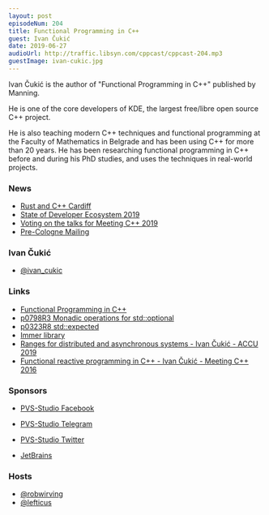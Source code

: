```yaml
---
layout: post
episodeNum: 204
title: Functional Programming in C++
guest: Ivan Čukić
date: 2019-06-27
audioUrl: http://traffic.libsyn.com/cppcast/cppcast-204.mp3
guestImage: ivan-cukic.jpg
---
```


Ivan Čukić is the author of "Functional Programming in C++" published by Manning.

He is one of the core developers of KDE, the largest free/libre open source C++ project.

He is also teaching modern C++ techniques and functional programming at the Faculty of Mathematics in Belgrade and has been using C++ for more than 20 years. He has been researching functional programming in C++ before and during his PhD studies, and uses the techniques in real-world projects.

### News ###

 - [Rust and C++ Cardiff](https://www.meetup.com/rust-and-c-plus-plus-in-cardiff/)
 - [State of Developer Ecosystem 2019](https://www.jetbrains.com/lp/devecosystem-2019/cpp/)
 - [Voting on the talks for Meeting C++ 2019](https://meetingcpp.com/meetingcpp/news/items/The-voting-on-the-talks-for-Meeting-Cpp-2019-begins-.html)
 - [Pre-Cologne Mailing](http://www.open-std.org/jtc1/sc22/wg21/docs/papers/2019/?fbclid=IwAR3BpsuvFJS0OSD1XuXOMtM0wCuI_rk1eO4hn0jWKXxTiberwyvbB8gxBLE#mailing2019-06)

### Ivan Čukić ###

 - [@ivan_cukic](https://twitter.com/@ivan_cukic)

### Links ###

 - [Functional Programming in C++](https://cukic.co/to/fp-in-cpp)
 - [p0798R3 Monadic operations for std::optional](http://www.open-std.org/jtc1/sc22/wg21/docs/papers/2019/p0798r3.html)
 - [p0323R8 std::expected](http://www.open-std.org/jtc1/sc22/wg21/docs/papers/2019/p0323r8.html)
 - [Immer library](https://github.com/arximboldi/immer/)
 - [Ranges for distributed and asynchronous systems - Ivan Čukić - ACCU 2019](https://www.youtube.com/watch?v=eelpmWo2fuU)
 - [Functional reactive programming in C++ - Ivan Čukić - Meeting C++ 2016](https://www.youtube.com/watch?v=a2MmURgc6cU)

### Sponsors ###

- [PVS-Studio Facebook](https://www.facebook.com/StaticCodeAnalyzer/)
- [PVS-Studio Telegram](https://t.me/pvsstudio_en)
- [PVS-Studio Twitter](https://twitter.com/Code_Analysis)

- [JetBrains](https://www.jetbrains.com/cpp/?utm_source=cppcast&utm_medium=podcast&utm_content=cppcast-podcast&utm_campaign=cpp)

### Hosts ###

- [@robwirving](https://twitter.com/robwirving)
- [@lefticus](https://twitter.com/lefticus)


